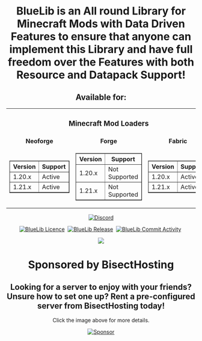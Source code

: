 <h1 align="center">BlueLib is an All round Library for Minecraft Mods with Data Driven Features to ensure that anyone can implement this Library and have full freedom over the Features with both Resource and Datapack Support!</h1>
<h2 align="center">Available for:</h2>
<table align="center">
  <tr>
    <td colspan="3" align="center"> <h3>Minecraft Mod Loaders</h3></td>
  </tr>
  <tr>
    <td align="center"><strong>Neoforge</strong></td>
    <td align="center"><strong>Forge</strong></td>
    <td align="center"><strong>Fabric</strong></td>
  </tr>
  <tr>
    <td>
      <table border="1" align="center">
        <thead>
          <tr>
            <th>Version</th>
            <th>Support</th>
          </tr>
        </thead>
        <tbody>
          <tr>
            <td>1.20.x</td>
            <td>Active</td>
          </tr>
          <tr>
            <td>1.21.x</td>
            <td>Active</td>
          </tr>
        </tbody>
      </table>
    </td>
    <td>
      <table border="1" align="center">
        <thead>
          <tr>
            <th>Version</th>
            <th>Support</th>
          </tr>
        </thead>
        <tbody>
          <tr>
            <td>1.20.x</td>
            <td>Not Supported</td>
          </tr>
          <tr>
            <td>1.21.x</td>
            <td>Not Supported</td>
          </tr>
        </tbody>
      </table>
    </td>
    <td>
      <table border="1" align="center">
        <thead>
          <tr>
            <th>Version</th>
            <th>Support</th>
          </tr>
        </thead>
        <tbody>
          <tr>
            <td>1.20.x</td>
            <td>Active</td>
          </tr>
          <tr>
            <td>1.21.x</td>
            <td>Active</td>
          </tr>
        </tbody>
      </table>
    </td>
        </tbody>
      </table>
    </td>
  </tr>
</table>
<p align="center">
  <a href="https://discord.gg/WMpmqMbJsH"><img src="https://img.shields.io/discord/1272923738895286457?color=blue&label=Discord&logo=Discord&logoColor=blue&style=for-the-badge" alt="Discord"/></a>
</p>
<p align="center">
    <a href="https://github.com/MeAlam1/BlueLib" target="_blank"><img src="https://img.shields.io/github/license/MeAlam1/BlueLib?style=for-the-badge" alt="BlueLib Licence" /></a>&nbsp;
    <a href="https://github.com/MeAlam1/BlueLib/pkgs/container/permify" target="_blank"><img src="https://img.shields.io/github/v/release/MeAlam1/BlueLib?include_prereleases&style=for-the-badge" alt="BlueLib Release" /></a>&nbsp;
    <a href="https://img.shields.io/github/commit-activity/m/MeAlam1/BlueLib?style=for-the-badge" target="_blank"><img src="https://img.shields.io/github/commit-activity/m/MeAlam1/BlueLib?style=for-the-badge" alt="BlueLib Commit Activity" /></a>&nbsp;
</p>     
<p align="center">
<a href="https://github.com/MeAlam1/BlueLib" align="center">
  <img align="center" src="https://github-readme-stats.vercel.app/api/pin/?username=MeAlam1&repo=BlueLib&theme=dark#gh-dark-mode-only" />
</a>
</p>

<h1 align="center">Sponsored by BisectHosting</h1>
<h2 align="center">Looking for a server to enjoy with your friends? Unsure how to set one up? Rent a pre-configured server from BisectHosting today!</h2>
<p align="center">Click the image above for more details.</p>
<p align="center">
  <a href="https://url-shortener.curseforge.com/6XTXg"><img src="https://imgur.com/ciTKuIP.png" alt="Sponsor"/></a>
</p>
